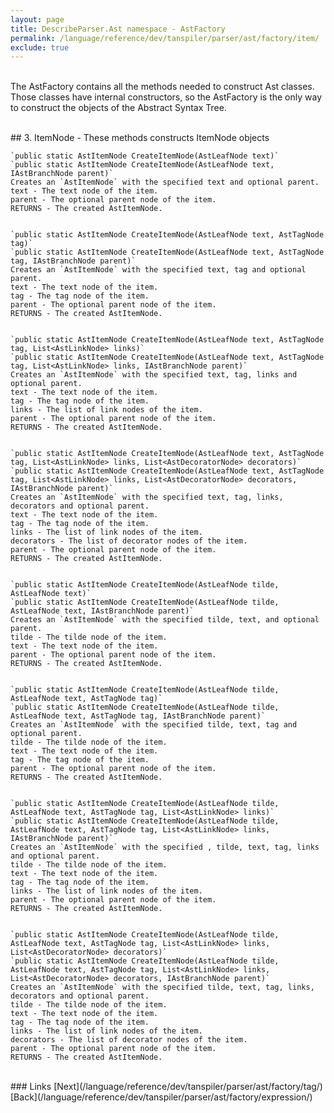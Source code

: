 ```yaml
---
layout: page
title: DescribeParser.Ast namespace - AstFactory
permalink: /language/reference/dev/tanspiler/parser/ast/factory/item/
exclude: true
---
```

<br>The AstFactory contains all the methods needed to construct Ast classes. Those classes have internal constructors, so the AstFactory is the only way to construct the objects of the Abstract Syntax Tree.


<br>
## 3. ItemNode - These methods constructs ItemNode objects
	

	`public static AstItemNode CreateItemNode(AstLeafNode text)`
	`public static AstItemNode CreateItemNode(AstLeafNode text, IAstBranchNode parent)`
	Creates an `AstItemNode` with the specified text and optional parent.
	text - The text node of the item.
	parent - The optional parent node of the item.
	RETURNS - The created AstItemNode.


	`public static AstItemNode CreateItemNode(AstLeafNode text, AstTagNode tag)`
	`public static AstItemNode CreateItemNode(AstLeafNode text, AstTagNode tag, IAstBranchNode parent)`
	Creates an `AstItemNode` with the specified text, tag and optional parent.
	text - The text node of the item.
	tag - The tag node of the item.
	parent - The optional parent node of the item.
	RETURNS - The created AstItemNode.
	
	
	`public static AstItemNode CreateItemNode(AstLeafNode text, AstTagNode tag, List<AstLinkNode> links)`
	`public static AstItemNode CreateItemNode(AstLeafNode text, AstTagNode tag, List<AstLinkNode> links, IAstBranchNode parent)`
	Creates an `AstItemNode` with the specified text, tag, links and optional parent.
	text - The text node of the item.
	tag - The tag node of the item.
	links - The list of link nodes of the item.
	parent - The optional parent node of the item.
	RETURNS - The created AstItemNode.


	`public static AstItemNode CreateItemNode(AstLeafNode text, AstTagNode tag, List<AstLinkNode> links, List<AstDecoratorNode> decorators)`
	`public static AstItemNode CreateItemNode(AstLeafNode text, AstTagNode tag, List<AstLinkNode> links, List<AstDecoratorNode> decorators, IAstBranchNode parent)`
	Creates an `AstItemNode` with the specified text, tag, links, decorators and optional parent.
	text - The text node of the item.
	tag - The tag node of the item.
	links - The list of link nodes of the item.
	decorators - The list of decorator nodes of the item.
	parent - The optional parent node of the item.
	RETURNS - The created AstItemNode.


	`public static AstItemNode CreateItemNode(AstLeafNode tilde, AstLeafNode text)`
	`public static AstItemNode CreateItemNode(AstLeafNode tilde, AstLeafNode text, IAstBranchNode parent)`
	Creates an `AstItemNode` with the specified tilde, text, and optional parent.
	tilde - The tilde node of the item.
	text - The text node of the item.
	parent - The optional parent node of the item.
	RETURNS - The created AstItemNode.


	`public static AstItemNode CreateItemNode(AstLeafNode tilde, AstLeafNode text, AstTagNode tag)`
	`public static AstItemNode CreateItemNode(AstLeafNode tilde, AstLeafNode text, AstTagNode tag, IAstBranchNode parent)`
	Creates an `AstItemNode` with the specified tilde, text, tag and optional parent.
	tilde - The tilde node of the item.
	text - The text node of the item.
	tag - The tag node of the item.
	parent - The optional parent node of the item.
	RETURNS - The created AstItemNode.
	
	
	`public static AstItemNode CreateItemNode(AstLeafNode tilde, AstLeafNode text, AstTagNode tag, List<AstLinkNode> links)`
	`public static AstItemNode CreateItemNode(AstLeafNode tilde, AstLeafNode text, AstTagNode tag, List<AstLinkNode> links, IAstBranchNode parent)`
	Creates an `AstItemNode` with the specified , tilde, text, tag, links and optional parent.
	tilde - The tilde node of the item.
	text - The text node of the item.
	tag - The tag node of the item.
	links - The list of link nodes of the item.
	parent - The optional parent node of the item.
	RETURNS - The created AstItemNode.


	`public static AstItemNode CreateItemNode(AstLeafNode tilde, AstLeafNode text, AstTagNode tag, List<AstLinkNode> links, List<AstDecoratorNode> decorators)`
	`public static AstItemNode CreateItemNode(AstLeafNode tilde, AstLeafNode text, AstTagNode tag, List<AstLinkNode> links, List<AstDecoratorNode> decorators, IAstBranchNode parent)`
	Creates an `AstItemNode` with the specified tilde, text, tag, links, decorators and optional parent.
	tilde - The tilde node of the item.
	text - The text node of the item.
	tag - The tag node of the item.
	links - The list of link nodes of the item.
	decorators - The list of decorator nodes of the item.
	parent - The optional parent node of the item.
	RETURNS - The created AstItemNode.


<br>
### Links
[Next](/language/reference/dev/tanspiler/parser/ast/factory/tag/)<br>
[Back](/language/reference/dev/tanspiler/parser/ast/factory/expression/)